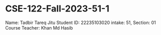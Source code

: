 # CSE-122-Fall-2023-51-1
Name: Tadbir Tareq Jitu
Student ID: 22235103020
intake: 51, Section: 01
Course Teacher: Khan Md Hasib
